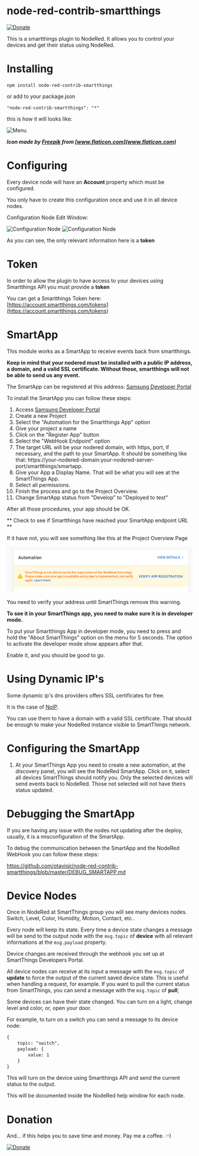 # node-red-contrib-smartthings

[![Donate](/docs/donation.png?raw=true)](https://www.paypal.com/cgi-bin/webscr?cmd=_donations&business=65XBWNBZ69ZP4&currency_code=USD&source=url)

This is a smartthings plugin to NodeRed. It allows you to control your devices and get their status using NodeRed.

# Installing

```
npm install node-red-contrib-smartthings
```

or add to your package.json

```
"node-red-contrib-smartthings": "*"
```

this is how it will looks like:

![Menu](/docs/nodered_menu.png?raw=true "Menu")

***Icon made by [Freepik](https://www.freepik.com/home) from [www.flaticon.com](www.flaticon.com)***

# Configuring

Every device node will have an **Account** property which must be configured.

You only have to create this configuration once and use it in all device nodes.

Configuration Node Edit Window:

![Configuration Node](/docs/config.png?raw=true "Configuration Node")
![Configuration Node](/docs/config_token.png?raw=true "Configuration Node")

As you can see, the only relevant information here is a **token**

# Token

In order to allow the plugin to have access to your devices using Smartthings API
you must provide a **token**

You can get a Smartthings Token here:
[https://account.smartthings.com/tokens](https://account.smartthings.com/tokens)

# SmartApp

This module works as a SmartApp to receive events back from smartthings.

**Keep in mind that your nodered must be installed with a public IP address,
a domain, and a valid SSL certificate. Without those, smartthings will not
be able to send us any event.**

The SmartApp can be registered at this address: [Samsung Developer Portal](https://smartthings.developer.samsung.com/)

To install the SmartApp you can follow these steps:

1. Access [Samsung Developer Portal](https://smartthings.developer.samsung.com/)
2. Create a new Project
3. Select the "Automation for the Smartthings App" option
4. Give your project a name
5. Click on the "Register App" button
6. Select the "WebHook Endpoint" option
7. The target URL will be your nodered domain, with https, port, if necessary,
and the path to your SmartApp. It should be something like that: https://your-nodered-domain:your-nodered-server-port/smartthings/smartapp.
8. Give your App a Display Name. That will be what you will see at the SmartThings App.
9. Select all permissions.
10. Finish the process and go to the Project Overview.
11. Change SmartApp status from "Develop" to "Deployed to test"

After all those procedures, your app should be OK.

** Check to see if Smartthings have reached your SmartApp endpoint URL **

If it have not, you will see something like this at the Project Overview Page

![Verify Warning](/docs/developer_smartapp_verify.png?raw=true "Verify")

You need to verify your address until SmartThings remove this warning.

**To see it in your SmartThings app, you need to make sure it is in developer mode.**

To put your Smartthings App in developer mode, you need to press and hold the "About SmartThings" option
on the menu for 5 seconds. The option to activate the developer mode show appears after that.

Enable it, and you should be good to go.

# Using Dynamic IP's

Some dynamic ip's dns providers offers SSL certificates for free.

It is the case of [NoIP](https://www.noip.com).

You can use them to have a domain with a valid SSL certificate. That should be enough to
make your NodeRed instance visible to SmartThings network.

# Configuring the SmartApp

1. At your SmartThings App you need to create a new automation, at the discovery panel,
   you will see the NodeRed SmartApp. Click on it, select all devices SmartThings should
   notify you. Only the selected devices will send events back to
   NodeRed. Those not selected will not have theirs status updated.

# Debugging the SmartApp

If you are having any issue with the nodes not updating after the deploy, usually,
it is a misconfiguration of the SmartApp.

To debug the communication between the SmartApp and the NodeRed WebHook you can follow
these steps:

https://github.com/otaviojr/node-red-contrib-smartthings/blob/master/DEBUG_SMARTAPP.md

# Device Nodes

Once in NodeRed at SmartThings group you will see many devices nodes. Switch, Level,
Color, Humidity, Motion, Contact, etc..

Every node will keep its state. Every time a device state changes a message will
be send to the output node with the ```msg.topic``` of **device** with all relevant
informations at the ```msg.payload``` property.

Device changes are received through the webhook you set up at SmartThings Developers
Portal.

All device nodes can receive at its input a message with the ```msg.topic``` of
**update** to force the output of the current saved device state. This is useful when
handling a request, for example.
If you want to pull the current status from SmartThings, you can send a message with the ```msg.topic``` of **pull**;

Some devices can have their state changed. You can turn on a light, change
level and color, or, open your door.

For example, to turn on a switch you can send a message to its device node:

```
{
    topic: "switch",
    payload: {
        value: 1
    }
}
```

This will turn on the device using Smartthings API and send the current status to the output.

This will be documented inside the NodeRed help window for each node.

# Donation

And... if this helps you to save time and money. Pay me a coffee. :-)

[![Donate](/docs/donation.png?raw=true)](https://www.paypal.com/cgi-bin/webscr?cmd=_donations&business=65XBWNBZ69ZP4&currency_code=USD&source=url)
